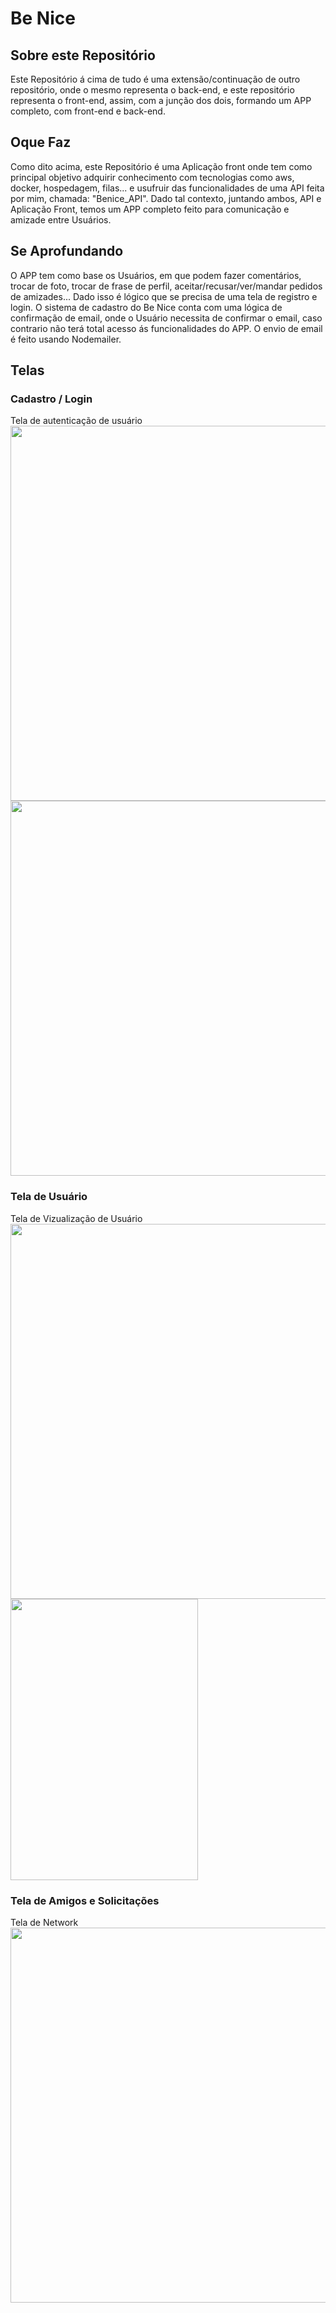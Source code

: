 # Be Nice
 
## Sobre este Repositório
Este Repositório á cima de tudo é uma extensão/continuação de outro repositório, onde o mesmo representa o back-end, e este repositório representa o front-end,
assim, com a junção dos dois, formando um APP completo, com front-end e back-end.
 
## Oque Faz
Como dito acima, este Repositório é uma Aplicação front onde tem como principal objetivo adquirir conhecimento com tecnologias como aws, docker, hospedagem,
filas... e usufruir das funcionalidades de uma API feita por mim, chamada: "Benice_API". Dado tal contexto, juntando ambos, API e Aplicação Front, temos um APP completo feito para comunicação e amizade entre Usuários.
 
## Se Aprofundando
O APP tem como base os Usuários, em que podem fazer comentários, trocar de foto, trocar de frase de perfil, aceitar/recusar/ver/mandar pedidos de amizades... Dado isso
é lógico que se precisa de uma tela de registro e login. O sistema de cadastro do Be Nice conta com uma lógica de confirmação de email, onde o Usuário necessita de
confirmar o email, caso contrario não terá total acesso ás funcionalidades do APP. O envio de email é feito usando Nodemailer.

## Telas
### Cadastro / Login
Tela de autenticação de usuário
<br />
<img src="https://cdn.discordapp.com/attachments/857701858655076402/953853543889141780/unknown.png" width="600">
<img src="https://cdn.discordapp.com/attachments/857701858655076402/953853599576899634/unknown.png" width="600">

### Tela de Usuário
Tela de Vizualização de Usuário
<br />
<img src="https://cdn.discordapp.com/attachments/857701858655076402/953856291279884338/unknown.png" width="600">
<br />
<img src="https://cdn.discordapp.com/attachments/857701858655076402/953857834234306611/Screenshot_16_LI.jpg" width="300" height="450">

### Tela de Amigos e Solicitações
Tela de Network
<br />
<img src="https://cdn.discordapp.com/attachments/857701858655076402/953954479022161940/unknown.png" width="600">
